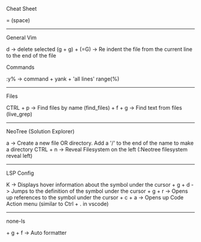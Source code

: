 Cheat Sheet

<leader> = (space)

------------------------------------------------------------------------------------------

General Vim

d                   ->      delete selected
(g + g) + (=G)      ->      Re indent the file from the current line to the end of the file


Commands

:y%                 ->      command + yank + 'all lines' range(%)

------------------------------------------------------------------------------------------

Files


CTRL + p            ->      Find files by name (find_files)
<leader> + f + g    ->      Find text from files (live_grep)

------------------------------------------------------------------------------------------

NeoTree (Solution Explorer)

a                   ->      Create a new file OR directory. Add a '/' to the end of the name to make a directory
CTRL + n            ->      Reveal Filesystem on the left (:Neotree filesystem reveal left<CR>)


------------------------------------------------------------------------------------------

LSP Config

K                   ->      Displays hover information about the symbol under the cursor
<leader> + g + d    ->      Jumps to the definition of the symbol under the cursor
<leader> + g + r    ->      Opens up references to the symbol under the cursor
<leader> + c + a    ->      Opens up Code Action menu (similar to Ctrl + . in vscode)

------------------------------------------------------------------------------------------

none-ls

<leader> + g + f    ->      Auto formatter
